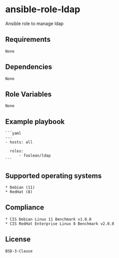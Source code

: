 # ansible-role-ldap

Ansible role to manage ldap


## Requirements

    None


## Dependencies

    None


## Role Variables

    None


## Example playbook

    ```yaml
    ---
    - hosts: all

      roles:
          - foolean/ldap
    ```


## Supported operating systems

    * Debian (11)
    * RedHat (8)


## Compliance

    * CIS Debian Linux 11 Benchmark v1.0.0
    * CIS RedHat Enterprise Linux 8 Benchmark v2.0.0


## License

    BSD-3-Clause
